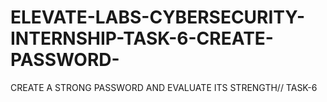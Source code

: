 # ELEVATE-LABS-CYBERSECURITY-INTERNSHIP-TASK-6-CREATE-PASSWORD-
CREATE A STRONG PASSWORD AND EVALUATE ITS STRENGTH// TASK-6
